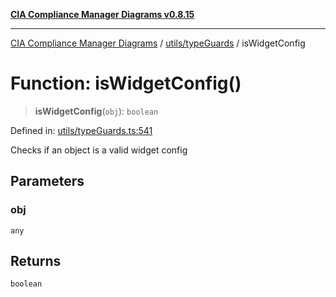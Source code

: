 [**CIA Compliance Manager Diagrams v0.8.15**](../../../README.md)

***

[CIA Compliance Manager Diagrams](../../../modules.md) / [utils/typeGuards](../README.md) / isWidgetConfig

# Function: isWidgetConfig()

> **isWidgetConfig**(`obj`): `boolean`

Defined in: [utils/typeGuards.ts:541](https://github.com/Hack23/cia-compliance-manager/blob/50a3bb1fa64948444e36c06fee075b5043350db0/src/utils/typeGuards.ts#L541)

Checks if an object is a valid widget config

## Parameters

### obj

`any`

## Returns

`boolean`
